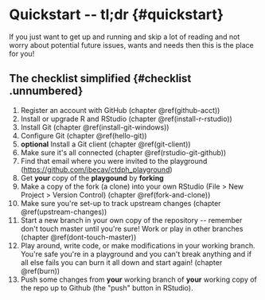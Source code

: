 # Quickstart -- tl;dr {#quickstart}

If you just want to get up and running and skip a lot of reading and not worry
about potential future issues, wants and needs then this is the place for you!

## The checklist simplified  {#checklist .unnumbered}

1. Register an account with GitHub (chapter \@ref(github-acct))
2. Install or upgrade R and RStudio (chapter \@ref(install-r-rstudio))
3. Install Git (chapter \@ref(install-git-windows))
4. Configure Git (chapter \@ref(hello-git))
5. **optional** Install a Git client (chapter \@ref(git-client))
6. Make sure it's all connected (chapter \@ref(rstudio-git-github))
7. Find that email where you were invited to the playground
   (https://github.com/ibecav/ctdph_playground)
8. Get **your** copy of the __playgound__ by **forking**
9. Make a copy of the fork (a clone) into your own RStudio (File > New Project >
   Version Control) (chapter \@ref(fork-and-clone))
10. Make sure you're set-up to track upstream changes (chapter
   \@ref(upstream-changes))
11. Start a new branch in your own copy of the repository -- remember don't
   touch master until you're sure! Work or play in other branches (chapter
   \@ref(dont-touch-master))
12. Play around, write code, or make modifications in your working branch. You're
   safe you're in a playground and you can't break anything and if all else
   fails you can burn it all down and start again! (chapter
   \@ref(burn))
13. Push some changes from **your** working branch of **your** working copy of
   the repo up to Github (the "push" button in RStudio).

   



   
   
   



